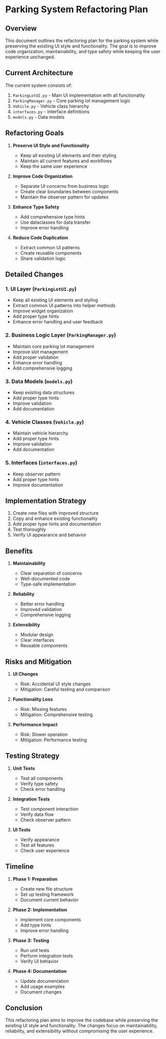 # Parking System Refactoring Plan

## Overview
This document outlines the refactoring plan for the parking system while preserving the existing UI style and functionality. The goal is to improve code organization, maintainability, and type safety while keeping the user experience unchanged.

## Current Architecture
The current system consists of:
1. `ParkingLotUI.py` - Main UI implementation with all functionality
2. `ParkingManager.py` - Core parking lot management logic
3. `Vehicle.py` - Vehicle class hierarchy
4. `interfaces.py` - Interface definitions
5. `models.py` - Data models

## Refactoring Goals
1. **Preserve UI Style and Functionality**
   - Keep all existing UI elements and their styling
   - Maintain all current features and workflows
   - Keep the same user experience

2. **Improve Code Organization**
   - Separate UI concerns from business logic
   - Create clear boundaries between components
   - Maintain the observer pattern for updates

3. **Enhance Type Safety**
   - Add comprehensive type hints
   - Use dataclasses for data transfer
   - Improve error handling

4. **Reduce Code Duplication**
   - Extract common UI patterns
   - Create reusable components
   - Share validation logic

## Detailed Changes

### 1. UI Layer (`ParkingLotUI.py`)
- Keep all existing UI elements and styling
- Extract common UI patterns into helper methods
- Improve widget organization
- Add proper type hints
- Enhance error handling and user feedback

### 2. Business Logic Layer (`ParkingManager.py`)
- Maintain core parking lot management
- Improve slot management
- Add proper validation
- Enhance error handling
- Add comprehensive logging

### 3. Data Models (`models.py`)
- Keep existing data structures
- Add proper type hints
- Improve validation
- Add documentation

### 4. Vehicle Classes (`Vehicle.py`)
- Maintain vehicle hierarchy
- Add proper type hints
- Improve validation
- Add documentation

### 5. Interfaces (`interfaces.py`)
- Keep observer pattern
- Add proper type hints
- Improve documentation

## Implementation Strategy
1. Create new files with improved structure
2. Copy and enhance existing functionality
3. Add proper type hints and documentation
4. Test thoroughly
5. Verify UI appearance and behavior

## Benefits
1. **Maintainability**
   - Clear separation of concerns
   - Well-documented code
   - Type-safe implementation

2. **Reliability**
   - Better error handling
   - Improved validation
   - Comprehensive logging

3. **Extensibility**
   - Modular design
   - Clear interfaces
   - Reusable components

## Risks and Mitigation
1. **UI Changes**
   - Risk: Accidental UI style changes
   - Mitigation: Careful testing and comparison

2. **Functionality Loss**
   - Risk: Missing features
   - Mitigation: Comprehensive testing

3. **Performance Impact**
   - Risk: Slower operation
   - Mitigation: Performance testing

## Testing Strategy
1. **Unit Tests**
   - Test all components
   - Verify type safety
   - Check error handling

2. **Integration Tests**
   - Test component interaction
   - Verify data flow
   - Check observer pattern

3. **UI Tests**
   - Verify appearance
   - Test all features
   - Check user experience

## Timeline
1. **Phase 1: Preparation**
   - Create new file structure
   - Set up testing framework
   - Document current behavior

2. **Phase 2: Implementation**
   - Implement core components
   - Add type hints
   - Improve error handling

3. **Phase 3: Testing**
   - Run unit tests
   - Perform integration tests
   - Verify UI behavior

4. **Phase 4: Documentation**
   - Update documentation
   - Add usage examples
   - Document changes

## Conclusion
This refactoring plan aims to improve the codebase while preserving the existing UI style and functionality. The changes focus on maintainability, reliability, and extensibility without compromising the user experience. 